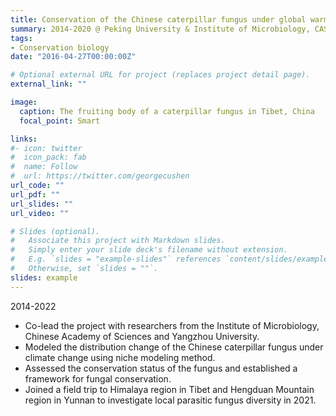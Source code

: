 ```yaml
---
title: Conservation of the Chinese caterpillar fungus under global warming
summary: 2014-2020 @ Peking University & Institute of Microbiology, CAS
tags:
- Conservation biology
date: "2016-04-27T00:00:00Z"

# Optional external URL for project (replaces project detail page).
external_link: ""

image:
  caption: The fruiting body of a caterpillar fungus in Tibet, China
  focal_point: Smart

links:
#- icon: twitter
#  icon_pack: fab
#  name: Follow
#  url: https://twitter.com/georgecushen
url_code: ""
url_pdf: ""
url_slides: ""
url_video: ""

# Slides (optional).
#   Associate this project with Markdown slides.
#   Simply enter your slide deck's filename without extension.
#   E.g. `slides = "example-slides"` references `content/slides/example-slides.md`.
#   Otherwise, set `slides = ""`.
slides: example
---
```


2014-2022

- Co-lead the project with researchers from the Institute of Microbiology, Chinese Academy of Sciences and Yangzhou University. 
-	Modeled the distribution change of the Chinese caterpillar fungus under climate change using niche modeling method.
-	Assessed the conservation status of the fungus and established a framework for fungal conservation.
- Joined a field trip to Himalaya region in Tibet and Hengduan Mountain region in Yunnan to investigate local parasitic fungus diversity in 2021.


